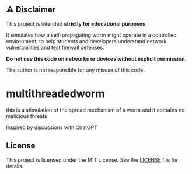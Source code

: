 ## ⚠️ Disclaimer

This project is intended **strictly for educational purposes**.

It simulates how a self-propagating worm might operate in a controlled environment, to help students and developers understand network vulnerabilities and test firewall defenses.

**Do not use this code on networks or devices without explicit permission.**

The author is not responsible for any misuse of this code.




# multithreadedworm
this is a stimulation of the spread mechanism of a worm and it contains no malicious threats

Inspired by discussions with ChatGPT
## License

This project is licensed under the MIT License. See the [LICENSE](./LICENSE) file for details.
